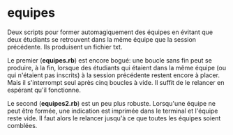# equipes
Deux scripts pour former automagiquement des équipes en évitant que deux étudiants se retrouvent dans la même équipe que la session précédente. Ils produisent un fichier txt.

Le premier (**equipes.rb**) est encore bogué: une boucle sans fin peut se produire, à la fin, lorsque des étudiants qui étaient dans la même équipe (ou qui n'étaient pas inscrits) à la session précédente restent encore à placer. Mais il s'interrompt seul après cinq boucles à vide. Il suffit de le relancer en espérant qu'il fonctionne.

Le second (**equipes2.rb**) est un peu plus robuste. Lorsqu'une équipe ne peut être formée, une indication est imprimée dans le terminal et l'équipe reste vide. Il faut alors le relancer jusqu'à ce que toutes les équipes soient comblées.
